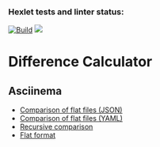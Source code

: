 ### Hexlet tests and linter status:

[![Build](https://github.com/fSabel/frontend-project-46/actions/workflows/build.yml/badge.svg)](https://github.com/fSabel/frontend-project-46/actions/workflows/build.yml)
<a href="https://codeclimate.com/github/fSabel/frontend-project-46/maintainability"><img src="https://api.codeclimate.com/v1/badges/2dd5ca748a1bdcdd0b20/maintainability" /></a>

<h1>Difference Calculator</h1>
<h2>Asciinema</h2>
<ul>
    <li><a href="https://asciinema.org/a/G23OBmh9CGnFx5KrLFTLgUU7O" target="_blank">Comparison of flat files (JSON)</a></li>
    <li><a href="https://asciinema.org/a/AqZxL0T0xieNklSdvc6mjsXey" target="_blank">Comparison of flat files (YAML)</a></li>
    <li><a href="https://asciinema.org/a/DPd68varyDjrkCJtd8AjRQtZ4" target="_blank">Recursive comparison</a></li>
    <li><a href="https://asciinema.org/a/zh2KLSQKOkYMzURKsp0K1GtZH" target="_blank">Flat format</a></li>
</ul>

